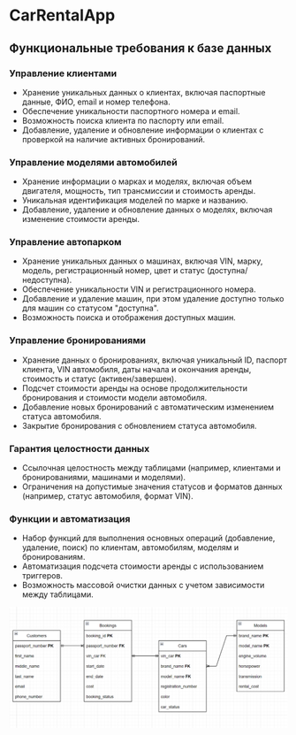 # CarRentalApp

## Функциональные требования к базе данных

### Управление клиентами
- Хранение уникальных данных о клиентах, включая паспортные данные, ФИО, email и номер телефона.
- Обеспечение уникальности паспортного номера и email.
- Возможность поиска клиента по паспорту или email.
- Добавление, удаление и обновление информации о клиентах с проверкой на наличие активных бронирований.

### Управление моделями автомобилей
- Хранение информации о марках и моделях, включая объем двигателя, мощность, тип трансмиссии и стоимость аренды.
- Уникальная идентификация моделей по марке и названию.
- Добавление, удаление и обновление данных о моделях, включая изменение стоимости аренды.

### Управление автопарком
- Хранение уникальных данных о машинах, включая VIN, марку, модель, регистрационный номер, цвет и статус (доступна/недоступна).
- Обеспечение уникальности VIN и регистрационного номера.
- Добавление и удаление машин, при этом удаление доступно только для машин со статусом "доступна".
- Возможность поиска и отображения доступных машин.

### Управление бронированиями
- Хранение данных о бронированиях, включая уникальный ID, паспорт клиента, VIN автомобиля, даты начала и окончания аренды, стоимость и статус (активен/завершен).
- Подсчет стоимости аренды на основе продолжительности бронирования и стоимости модели автомобиля.
- Добавление новых бронирований с автоматическим изменением статуса автомобиля.
- Закрытие бронирования с обновлением статуса автомобиля.

### Гарантия целостности данных
- Ссылочная целостность между таблицами (например, клиентами и бронированиями, машинами и моделями).
- Ограничения на допустимые значения статусов и форматов данных (например, статус автомобиля, формат VIN).

### Функции и автоматизация
- Набор функций для выполнения основных операций (добавление, удаление, поиск) по клиентам, автомобилям, моделям и бронированиям.
- Автоматизация подсчета стоимости аренды с использованием триггеров.
- Возможность массовой очистки данных с учетом зависимости между таблицами.

![image alt](https://github.com/averbusem/CarRentalApp/blob/main/CarRentalScheme.png?raw=true)
